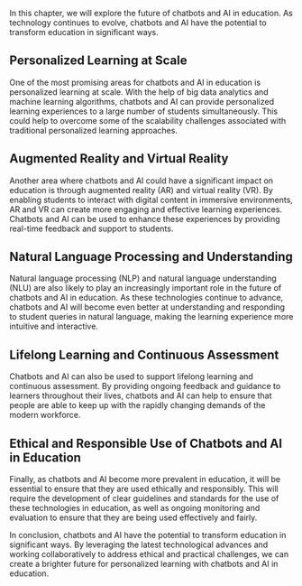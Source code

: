 
In this chapter, we will explore the future of chatbots and AI in education. As technology continues to evolve, chatbots and AI have the potential to transform education in significant ways.

Personalized Learning at Scale
------------------------------

One of the most promising areas for chatbots and AI in education is personalized learning at scale. With the help of big data analytics and machine learning algorithms, chatbots and AI can provide personalized learning experiences to a large number of students simultaneously. This could help to overcome some of the scalability challenges associated with traditional personalized learning approaches.

Augmented Reality and Virtual Reality
-------------------------------------

Another area where chatbots and AI could have a significant impact on education is through augmented reality (AR) and virtual reality (VR). By enabling students to interact with digital content in immersive environments, AR and VR can create more engaging and effective learning experiences. Chatbots and AI can be used to enhance these experiences by providing real-time feedback and support to students.

Natural Language Processing and Understanding
---------------------------------------------

Natural language processing (NLP) and natural language understanding (NLU) are also likely to play an increasingly important role in the future of chatbots and AI in education. As these technologies continue to advance, chatbots and AI will become even better at understanding and responding to student queries in natural language, making the learning experience more intuitive and interactive.

Lifelong Learning and Continuous Assessment
-------------------------------------------

Chatbots and AI can also be used to support lifelong learning and continuous assessment. By providing ongoing feedback and guidance to learners throughout their lives, chatbots and AI can help to ensure that people are able to keep up with the rapidly changing demands of the modern workforce.

Ethical and Responsible Use of Chatbots and AI in Education
-----------------------------------------------------------

Finally, as chatbots and AI become more prevalent in education, it will be essential to ensure that they are used ethically and responsibly. This will require the development of clear guidelines and standards for the use of these technologies in education, as well as ongoing monitoring and evaluation to ensure that they are being used effectively and fairly.

In conclusion, chatbots and AI have the potential to transform education in significant ways. By leveraging the latest technological advances and working collaboratively to address ethical and practical challenges, we can create a brighter future for personalized learning with chatbots and AI in education.
